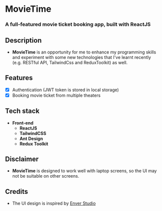 # **MovieTime**

### **A full-featured movie ticket booking app, built with ReactJS**

## Description

-   **MovieTime** is an opportunity for me to enhance my programming skills and experiment with some new technologies that I've learnt recently (e.g. RESTful API, TailwindCss and ReduxToolkit) as well.

## Features

-   [x] Authentication (JWT token is stored in local storage)
-   [x] Booking movie ticket from multiple theaters

## Tech stack

-   **Front-end**
    -   **ReactJS**
    -   **TailwindCSS**
    -   **Ant Design**
    -   **Redux Toolkit**

## Disclaimer

-   **MovieTime** is designed to work well with laptop screens, so the UI may not be suitable on other screens.

## Credits

-   The UI design is inspired by [Enver Studio](https://dribbble.com/shots/16222673-Pilm-Cinema-Booking-App)
